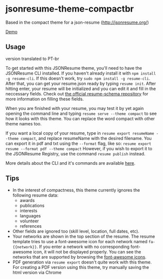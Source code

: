 jsonresume-theme-compactbr
========================

Based in the compact theme for a json-resume (http://jsonresume.org/)

[Demo](http://themes.jsonresume.org/compact)

## Usage 

version translated to PT-br 

To get started with this JSONResume theme, you'll need to have the 
JSONResume CLI installed. If you haven't already install it with 
```npm install -g resume-cli```. If this doesn't work, try 
```sudo npm install -g resume-cli```. After that, you can get your resume.json 
ready by typing ```resume init```. After hitting enter, your resume will be 
initialized and you can edit it and fill in the neccessary fields. Check out 
[the official resume-schema repository](https://github.com/jsonresume/resume-schema) 
for more information on filling these fields.

When you are finished with your resume, you may test it by yet again opening the 
command line and typing ```resume serve --theme compact``` to see how it looks 
with this theme. You can replace the word compact with other theme names too.

If you want a local copy of your resume, type in 
```resume export resumeName --theme compact```, and replace resumeName with the 
desired filename. You can export it in pdf and txt using the ```--format``` flag, 
like so:
```resume export resume --format pdf --theme compact```
However, if you wish to export it to the JSONResume Registry, use the command 
```resume publish``` instead.

More details about the CLI and it's commands are available [here](https://github.com/jsonresume/resume-cli).

## Tips
 * In the interest of compactness, this theme currently ignores the following resume data:
    - awards
    - publications
    - interests
    - languages
    - volunteer
    - references
 * Other fields are ignored too (skill level, location, full dates, etc). 
 * Your networks are shown in the top section of the resume. The resume template
    tries to use a font-awesome icon for each network named ```fa-{{network}}```. If 
    you enter a network with no corresponding font-awesome icon, it will not 
    be displayed properly. You can see the networks that are supported by 
    browsing the [font-awesome icons](http://fortawesome.github.io/Font-Awesome/icons/).
 * PDF generation via ```resume export``` doesn't quite work with this theme. For
 creating a PDF version using this theme, try manually saving the html version 
 via Chrome
